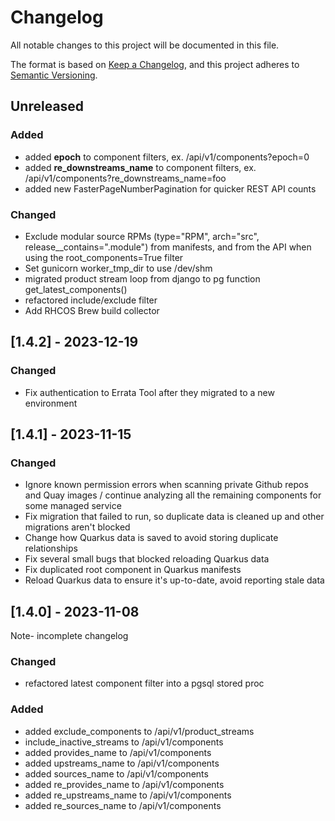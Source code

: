 # Changelog
All notable changes to this project will be documented in this file.

The format is based on [Keep a Changelog](https://keepachangelog.com/en/1.0.0/),
and this project adheres to [Semantic Versioning](https://semver.org/spec/v2.0.0.html).

## Unreleased

### Added
* added **epoch** to component filters, ex. /api/v1/components?epoch=0
* added **re_downstreams_name** to component filters, ex. /api/v1/components?re_downstreams_name=foo
* added new FasterPageNumberPagination for quicker REST API counts

### Changed
* Exclude modular source RPMs (type="RPM", arch="src", release__contains=".module") from manifests,
and from the API when using the root_components=True filter
* Set gunicorn worker_tmp_dir to use /dev/shm
* migrated product stream loop from django to pg function get_latest_components()
* refactored include/exclude filter
* Add RHCOS Brew build collector

## [1.4.2] - 2023-12-19

### Changed
* Fix authentication to Errata Tool after they migrated to a new environment

## [1.4.1] - 2023-11-15

### Changed
* Ignore known permission errors when scanning private Github repos and Quay images / 
continue analyzing all the remaining components for some managed service
* Fix migration that failed to run, so duplicate data is cleaned up and other migrations aren't blocked
* Change how Quarkus data is saved to avoid storing duplicate relationships
* Fix several small bugs that blocked reloading Quarkus data
* Fix duplicated root component in Quarkus manifests
* Reload Quarkus data to ensure it's up-to-date, avoid reporting stale data

## [1.4.0] - 2023-11-08
Note- incomplete changelog

### Changed
* refactored latest component filter into a pgsql stored proc

### Added
* added exclude_components to /api/v1/product_streams
* include_inactive_streams to /api/v1/components
* added provides_name to /api/v1/components
* added upstreams_name to /api/v1/components
* added sources_name to /api/v1/components
* added re_provides_name to /api/v1/components
* added re_upstreams_name to /api/v1/components
* added re_sources_name to /api/v1/components
